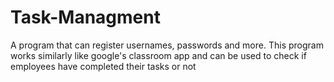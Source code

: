 # Task-Managment
A program that can register usernames, passwords and more. This program works similarly like google's classroom app and can be used to check if employees have completed their tasks or not
